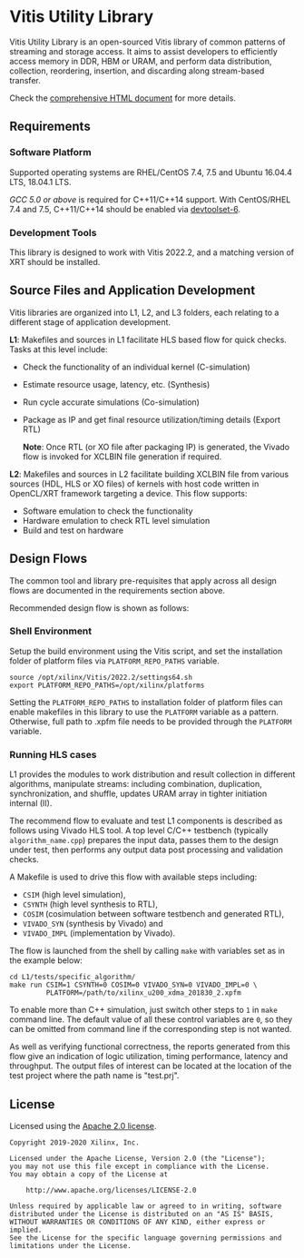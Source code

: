 # Vitis Utility Library

Vitis Utility Library is an open-sourced Vitis library of common patterns of streaming and storage access.
It aims to assist developers to efficiently access memory in DDR, HBM or URAM, and perform data distribution, collection,
reordering, insertion, and discarding along stream-based transfer.

Check the [comprehensive HTML document](https://docs.xilinx.com/r/en-US/Vitis_Libraries/utils/index.html) for more details.

## Requirements

### Software Platform

Supported operating systems are RHEL/CentOS 7.4, 7.5 and Ubuntu 16.04.4 LTS, 18.04.1 LTS.

*GCC 5.0 or above* is required for C++11/C++14 support.
With CentOS/RHEL 7.4 and 7.5, C++11/C++14 should be enabled via
[devtoolset-6](https://www.softwarecollections.org/en/scls/rhscl/devtoolset-6/).

### Development Tools

This library is designed to work with Vitis 2022.2,
and a matching version of XRT should be installed.

## Source Files and Application Development
Vitis libraries are organized into L1, L2, and L3 folders, each relating to a different stage of application development.

**L1**:
      Makefiles and sources in L1 facilitate HLS based flow for quick checks. Tasks at this level include:

* Check the functionality of an individual kernel (C-simulation)
* Estimate resource usage, latency, etc. (Synthesis)
* Run cycle accurate simulations (Co-simulation)
* Package as IP and get final resource utilization/timing details (Export RTL)
       
	**Note**:  Once RTL (or XO file after packaging IP) is generated, the Vivado flow is invoked for XCLBIN file generation if required.

**L2**: Makefiles and sources in L2 facilitate building XCLBIN file from various sources (HDL, HLS or XO files) of kernels with host code written in OpenCL/XRT framework targeting a device. This flow supports:

* Software emulation to check the functionality
* Hardware emulation to check RTL level simulation
* Build and test on hardware

## Design Flows

The common tool and library pre-requisites that apply across all design flows are documented in the requirements section above.

Recommended design flow is shown as follows:


### Shell Environment

Setup the build environment using the Vitis script, and set the installation folder of platform files via `PLATFORM_REPO_PATHS` variable.

```console
source /opt/xilinx/Vitis/2022.2/settings64.sh
export PLATFORM_REPO_PATHS=/opt/xilinx/platforms
```

Setting the `PLATFORM_REPO_PATHS` to installation folder of platform files can enable makefiles in this library to use the `PLATFORM` variable as a pattern.
Otherwise, full path to .xpfm file needs to be provided through the `PLATFORM` variable.

### Running HLS cases

L1 provides the modules to work distribution and result collection in different algorithms, manipulate streams:
including combination, duplication, synchronization, and shuffle, updates URAM array in tighter initiation internal (II).

The recommend flow to evaluate and test L1 components is described as follows using Vivado HLS tool.
A top level C/C++ testbench (typically `algorithm_name.cpp`) prepares the input data, passes them to the design under test,
then performs any output data post processing and validation checks.

A Makefile is used to drive this flow with available steps including:

* `CSIM` (high level simulation),
* `CSYNTH` (high level synthesis to RTL),
* `COSIM` (cosimulation between software testbench and generated RTL),
* `VIVADO_SYN` (synthesis by Vivado) and
* `VIVADO_IMPL` (implementation by Vivado).

The flow is launched from the shell by calling `make` with variables set as in the example below:

```console
cd L1/tests/specific_algorithm/
make run CSIM=1 CSYNTH=0 COSIM=0 VIVADO_SYN=0 VIVADO_IMPL=0 \
         PLATFORM=/path/to/xilinx_u200_xdma_201830_2.xpfm
```

To enable more than C++ simulation, just switch other steps to `1` in `make` command line.
The default value of all these control variables are ``0``, so they can be omitted from command line
if the corresponding step is not wanted.

As well as verifying functional correctness, the reports generated from this flow give an indication of logic utilization,
timing performance, latency and throughput.
The output files of interest can be located at the location of the test project where the path name is "test.prj".

## License

Licensed using the [Apache 2.0 license](https://www.apache.org/licenses/LICENSE-2.0).

    Copyright 2019-2020 Xilinx, Inc.
    
    Licensed under the Apache License, Version 2.0 (the "License");
    you may not use this file except in compliance with the License.
    You may obtain a copy of the License at
    
        http://www.apache.org/licenses/LICENSE-2.0
    
    Unless required by applicable law or agreed to in writing, software
    distributed under the License is distributed on an "AS IS" BASIS,
    WITHOUT WARRANTIES OR CONDITIONS OF ANY KIND, either express or implied.
    See the License for the specific language governing permissions and
    limitations under the License.


